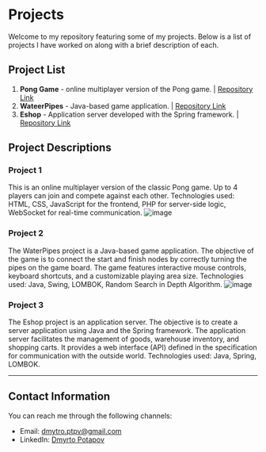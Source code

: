 # Projects

Welcome to my repository featuring some of my projects. Below is a list of projects I have worked on along with a brief description of each.

## Project List
1. **Pong Game** - online multiplayer version of the Pong game. | [Repository Link](https://github.com/potapov-dm/pong-game)
2. **WateerPipes** - Java-based game application. | [Repository Link](https://github.com/Interes-Group/zadanie-2-pipes-d-potapov)
3. **Eshop** - Application server developed with the Spring framework. | [Repository Link](https://github.com/Interes-Group/zadanie-3-eshop-d-potapov)

## Project Descriptions

### Project 1
This is an online multiplayer version of the classic Pong game. Up to 4 players can join and compete against each other.
Technologies used: HTML, CSS, JavaScript for the frontend, PHP for server-side logic, WebSocket for real-time communication.
![image](https://github.com/potapov-dm/potapov-dm/assets/49323039/a5f80e5c-c454-403f-a2c7-ab285066943e)

### Project 2
The WaterPipes project is a Java-based game application. The objective of the game is to connect the start and finish nodes by correctly turning the pipes on the game board. The game features interactive mouse controls, keyboard shortcuts, and a customizable playing area size.
Technologies used: Java, Swing, LOMBOK, Random Search in Depth Algorithm.
![image](https://github.com/potapov-dm/potapov-dm/assets/49323039/bb8cfdf5-4f70-47ac-ab97-5ab3bcc8b5d5)

### Project 3
The Eshop project is an application server. The objective is to create a server application using Java and the Spring framework. The application server facilitates the management of goods, warehouse inventory, and shopping carts. It provides a web interface (API) defined in the specification for communication with the outside world.
Technologies used: Java, Spring, LOMBOK.

---

## Contact Information

You can reach me through the following channels:

- Email: dmytro.ptpv@gmail.com
- LinkedIn: [Dmyrto Potapov](https://www.linkedin.com/in/potapov-dm/)
<!--
**potapov-dm/potapov-dm** is a ✨ _special_ ✨ repository because its `README.md` (this file) appears on your GitHub profile.

Here are some ideas to get you started:

- 🔭 I’m currently working on ...
- 🌱 I’m currently learning ...
- 👯 I’m looking to collaborate on ...
- 🤔 I’m looking for help with ...
- 💬 Ask me about ...
- 📫 How to reach me: ...
- 😄 Pronouns: ...
- ⚡ Fun fact: ...
-->
